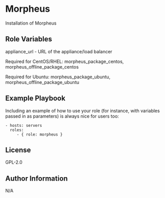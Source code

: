 Morpheus
=========

Installation of Morpheus

Role Variables
--------------

appliance_url - URL of the appliance/load balancer

Required for CentOS/RHEL: morpheus_package_centos, morpheus_offline_package_centos

Required for Ubuntu: morpheus_package_ubuntu, morpheus_offline_package_ubuntu

Example Playbook
----------------

Including an example of how to use your role (for instance, with variables passed in as parameters) is always nice for users too:

    - hosts: servers
      roles:
         - { role: morpheus }

License
-------

GPL-2.0

Author Information
------------------

N/A